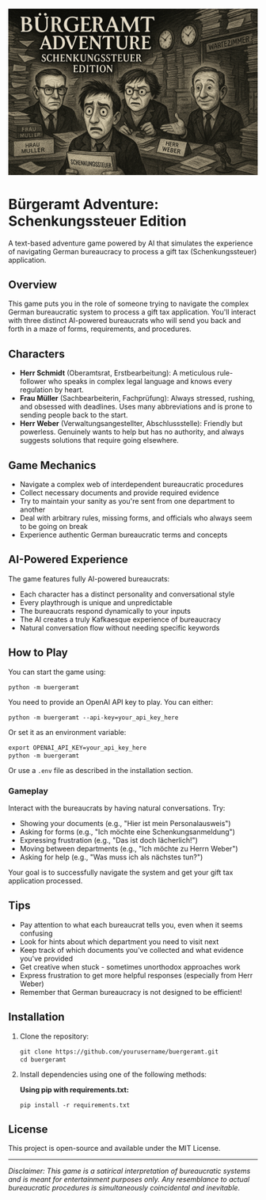 <p align="center">
  <img src="thumbnail.png" alt="Bürgeramt Adventure Thumbnail"/>
</p>

# Bürgeramt Adventure: Schenkungssteuer Edition

A text-based adventure game powered by AI that simulates the experience of navigating German bureaucracy to process a gift tax (Schenkungssteuer) application.

## Overview

This game puts you in the role of someone trying to navigate the complex German bureaucratic system to process a gift tax application. You'll interact with three distinct AI-powered bureaucrats who will send you back and forth in a maze of forms, requirements, and procedures.

## Characters

- **Herr Schmidt** (Oberamtsrat, Erstbearbeitung): A meticulous rule-follower who speaks in complex legal language and knows every regulation by heart.
- **Frau Müller** (Sachbearbeiterin, Fachprüfung): Always stressed, rushing, and obsessed with deadlines. Uses many abbreviations and is prone to sending people back to the start.
- **Herr Weber** (Verwaltungsangestellter, Abschlussstelle): Friendly but powerless. Genuinely wants to help but has no authority, and always suggests solutions that require going elsewhere.

## Game Mechanics

- Navigate a complex web of interdependent bureaucratic procedures
- Collect necessary documents and provide required evidence
- Try to maintain your sanity as you're sent from one department to another
- Deal with arbitrary rules, missing forms, and officials who always seem to be going on break
- Experience authentic German bureaucratic terms and concepts

## AI-Powered Experience

The game features fully AI-powered bureaucrats:

- Each character has a distinct personality and conversational style
- Every playthrough is unique and unpredictable
- The bureaucrats respond dynamically to your inputs
- The AI creates a truly Kafkaesque experience of bureaucracy
- Natural conversation flow without needing specific keywords

## How to Play

You can start the game using:

```shell
python -m buergeramt
```

You need to provide an OpenAI API key to play. You can either:

```shell
python -m buergeramt --api-key=your_api_key_here
```

Or set it as an environment variable:

```shell
export OPENAI_API_KEY=your_api_key_here
python -m buergeramt
```

Or use a `.env` file as described in the installation section.

### Gameplay

Interact with the bureaucrats by having natural conversations. Try:

- Showing your documents (e.g., "Hier ist mein Personalausweis")
- Asking for forms (e.g., "Ich möchte eine Schenkungsanmeldung")
- Expressing frustration (e.g., "Das ist doch lächerlich!")
- Moving between departments (e.g., "Ich möchte zu Herrn Weber")
- Asking for help (e.g., "Was muss ich als nächstes tun?")

Your goal is to successfully navigate the system and get your gift tax application processed.

## Tips

- Pay attention to what each bureaucrat tells you, even when it seems confusing
- Look for hints about which department you need to visit next
- Keep track of which documents you've collected and what evidence you've provided
- Get creative when stuck - sometimes unorthodox approaches work
- Express frustration to get more helpful responses (especially from Herr Weber)
- Remember that German bureaucracy is not designed to be efficient!

## Installation

1. Clone the repository:

   ```shell
   git clone https://github.com/yourusername/buergeramt.git
   cd buergeramt
   ```

2. Install dependencies using one of the following methods:

   **Using pip with requirements.txt:**

   ```shell
   pip install -r requirements.txt
   ```

## License

This project is open-source and available under the MIT License.

---

*Disclaimer: This game is a satirical interpretation of bureaucratic systems and is meant for entertainment purposes only. Any resemblance to actual bureaucratic procedures is simultaneously coincidental and inevitable.*

